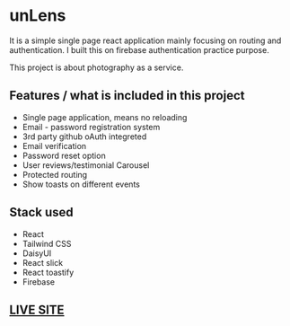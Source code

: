 # unLens

It is a simple single page react application mainly focusing on routing and authentication.
I built this on firebase authentication practice purpose.

This project is about photography as a service.

## Features / what is included in this project

- Single page application, means no reloading
- Email - password registration system
- 3rd party github oAuth integreted
- Email verification
- Password reset option
- User reviews/testimonial Carousel
- Protected routing
- Show toasts on different events

## Stack used

- React
- Tailwind CSS
- DaisyUI
- React slick
- React toastify
- Firebase

## [LIVE SITE](https://unlens.web.app/)
